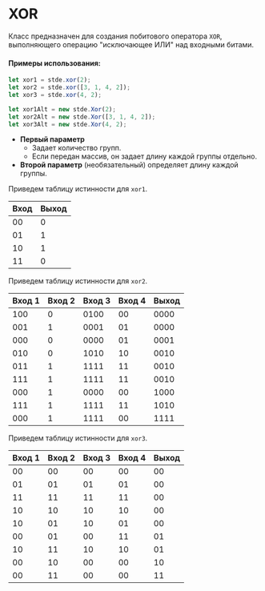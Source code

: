 # XOR

Класс предназначен для создания побитового оператора `XOR`, выполняющего операцию "исключающее ИЛИ" над входными битами.

#### Примеры использования:

```typescript
let xor1 = stde.xor(2);
let xor2 = stde.xor([3, 1, 4, 2]);
let xor3 = stde.xor(4, 2);

let xor1Alt = new stde.Xor(2);
let xor2Alt = new stde.Xor([3, 1, 4, 2]);
let xor3Alt = new stde.Xor(4, 2);
```

- **Первый параметр** 
	- Задает количество групп.
	- Если передан массив, он задает длину каждой группы отдельно.
- **Второй параметр** (необязательный) определяет длину каждой группы.

Приведем таблицу истинности для `xor1`.

| Вход | Выход |
|------|-------|
| 00   | 0     |
| 01   | 1     |
| 10   | 1     |
| 11   | 0     |

Приведем таблицу истинности для `xor2`.

| Вход 1 | Вход 2 | Вход 3 | Вход 4 | Выход |
|--------|--------|--------|--------|-------|
| 100    | 0      | 0100   | 00     | 0000  |
| 001    | 1      | 0001   | 01     | 0000  |
| 000    | 0      | 0000   | 01     | 0001  |
| 010    | 0      | 1010   | 10     | 0010  |
| 011    | 1      | 1111   | 11     | 0010  |
| 111    | 1      | 1111   | 11     | 0010  |
| 000    | 1      | 0000   | 00     | 1000  |
| 111    | 1      | 1111   | 11     | 1010  |
| 000    | 1      | 1111   | 00     | 1111  |

Приведем таблицу истинности для `xor3`.

| Вход 1 | Вход 2 | Вход 3 | Вход 4 | Выход |
|--------|--------|--------|--------|-------|
| 00     | 00     | 00     | 00     | 00    |
| 01     | 01     | 01     | 01     | 00    |
| 11     | 11     | 11     | 11     | 00    |
| 10     | 10     | 10     | 10     | 00    |
| 10     | 01     | 10     | 01     | 00    |
| 00     | 01     | 00     | 11     | 01    |
| 10     | 11     | 10     | 10     | 01    |
| 00     | 10     | 00     | 00     | 10    |
| 00     | 11     | 00     | 00     | 11    |